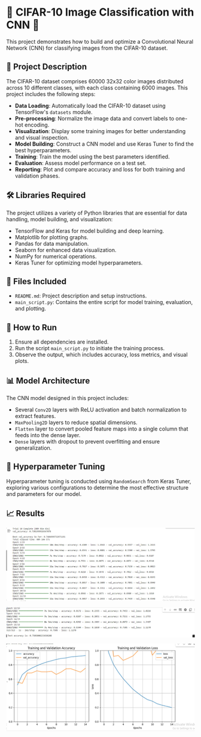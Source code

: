 ﻿# 🌟 CIFAR-10 Image Classification with CNN 🌟

This project demonstrates how to build and optimize a Convolutional Neural Network (CNN) for classifying images from the CIFAR-10 dataset. 


## 📘 Project Description

The CIFAR-10 dataset comprises 60000 32x32 color images distributed across 10 different classes, with each class containing 6000 images. This project includes the following steps:
- **Data Loading**: Automatically load the CIFAR-10 dataset using TensorFlow's `datasets` module.
- **Pre-processing**: Normalize the image data and convert labels to one-hot encoding.
- **Visualization**: Display some training images for better understanding and visual inspection.
- **Model Building**: Construct a CNN model and use Keras Tuner to find the best hyperparameters.
- **Training**: Train the model using the best parameters identified.
- **Evaluation**: Assess model performance on a test set.
- **Reporting**: Plot and compare accuracy and loss for both training and validation phases.

## 🛠️ Libraries Required

The project utilizes a variety of Python libraries that are essential for data handling, model building, and visualization:

- TensorFlow and Keras for model building and deep learning.
- Matplotlib for plotting graphs.
- Pandas for data manipulation.
- Seaborn for enhanced data visualization.
- NumPy for numerical operations.
- Keras Tuner for optimizing model hyperparameters.


## 📁 Files Included
- `README.md`: Project description and setup instructions.
- `main_script.py`: Contains the entire script for model training, evaluation, and plotting.

## 🚀 How to Run
1. Ensure all dependencies are installed.
2. Run the script `main_script.py` to initiate the training process.
3. Observe the output, which includes accuracy, loss metrics, and visual plots.

## 📊 Model Architecture
The CNN model designed in this project includes:
- Several `Conv2D` layers with ReLU activation and batch normalization to extract features.
- `MaxPooling2D` layers to reduce spatial dimensions.
- `Flatten` layer to convert pooled feature maps into a single column that feeds into the dense layer.
- `Dense` layers with dropout to prevent overfitting and ensure generalization.

## 🔧 Hyperparameter Tuning
Hyperparameter tuning is conducted using `RandomSearch` from Keras Tuner, exploring various configurations to determine the most effective structure and parameters for our model.

## 📈 Results
![Results](result1.jpg)


![Results](result2.jpg)


![Results](result3.jpg)

